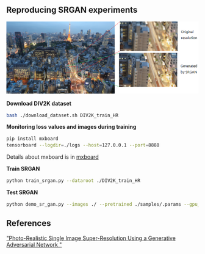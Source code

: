## Reproducing SRGAN experiments

![images](pred.png "images ")

**Download DIV2K dataset**
```bash
bash ./download_dataset.sh DIV2K_train_HR
```

**Monitoring loss values and images during training**
```bash
pip install mxboard
tensorboard --logdir=./logs --host=127.0.0.1 --port=8888
```
Details about mxboard is in [mxboard](https://github.com/awslabs/mxboard)

**Train SRGAN**
```bash
python train_srgan.py --dataroot ./DIV2K_train_HR
```

**Test SRGAN**

```bash
python demo_sr_gan.py --images ./ --pretrained ./samples/.params --gpu_id -1
```

## References
["Photo-Realistic Single Image Super-Resolution Using a Generative Adversarial Network
"](https://arxiv.org/abs/1609.04802)